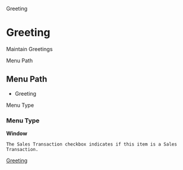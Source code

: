 
Greeting
# Greeting


Maintain Greetings

Menu Path
## Menu Path



- Greeting

Menu Type
### Menu Type

**Window**

```
The Sales Transaction checkbox indicates if this item is a Sales Transaction.
```

[Greeting](../../functional-guide/window/window-greeting.md)